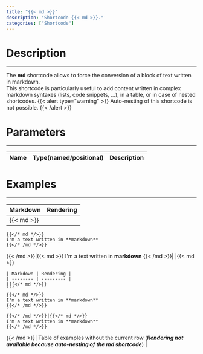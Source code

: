 ```yaml
---
title: "{{< md >}}"
description: "Shortcode {{< md >}}."
categories: ["Shortcode"]
---
```


# Description
---

The **md** shortcode allows to force the conversion of a block of text written in markdown.  
This shortcode is particularly useful to add content written in complex markdown syntaxes (lists, code snippets, ...), in a table, or in case of nested shortcodes.
{{< alert type="warning" >}}
Auto-nesting of this shortcode is not possible.
{{< /alert >}}

# Parameters
---

| Name | Type(named/positional) | Description |
| ---- | ---------------------- | ----------- |

# Examples
---

| Markdown | Rendering |
| -------- | --------- |
|{{< md >}}
```
{{</* md */>}}
I'm a text written in **markdown**
{{</* /md */>}}
```
{{< /md >}}|{{< md >}}
I'm a text written in **markdown**
{{< /md >}}|
|{{< md >}}
~~~
| Markdown | Rendering |
| -------- | --------- |
|{{</* md */>}}
```
{{</* md */>}}
I'm a text written in **markdown**
{{</* /md */>}}
```
{{</* /md */>}}|{{</* md */>}}
I'm a text written in **markdown**
{{</* /md */>}}
~~~
{{< /md >}}| Table of examples without the current row (***Rendering not available because auto-nesting of the md shortcode***) |
